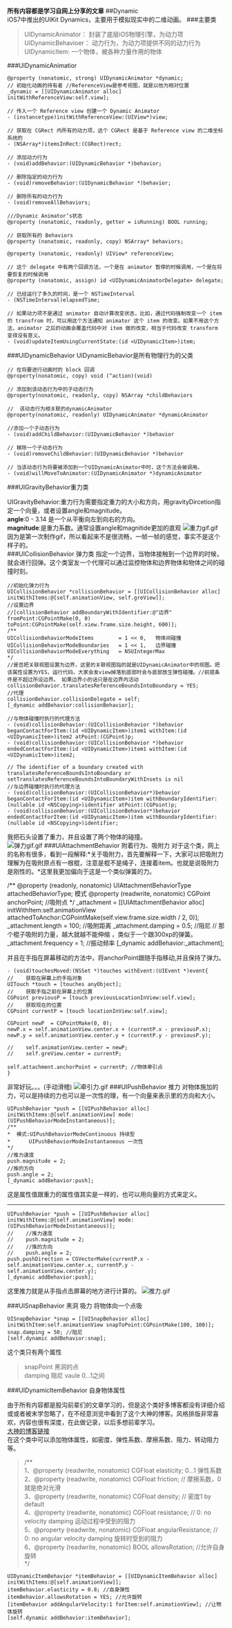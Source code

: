 **所有内容都是学习自网上分享的文章**
##Dynamic	
iOS7中推出的UIKit Dynamics，主要用于模拟现实中的二维动画。
###主要类
>UIDynamicAnimator： 封装了底层iOS物理引擎，为动力项
>UIDynamicBehavioer： 动力行为，为动力项提供不同的动力行为
>UIDynamicItem: 一个物体，被各种力量作用的物体  

###UIDynamicAnimatior
```
@property (nonatomic, strong) UIDynamicAnimator *dynamic;
// 初始化动画的持有者 //ReferenceView是参考视图，就是以他为相对位置
_dynamic = [[UIDynamicAnimator alloc] initWithReferenceView:self.view];
```  
```
// 传入一个 Reference view 创建一个 Dynamic Animator
- (instancetype)initWithReferenceView:(UIView*)view;

// 获取在 CGRect 内所有的动力项，这个 CGRect 是基于 Reference view 的二维坐标系统的
- (NSArray*)itemsInRect:(CGRect)rect;

// 添加动力行为
- (void)addBehavior:(UIDynamicBehavior *)behavior;

// 删除指定的动力行为
- (void)removeBehavior:(UIDynamicBehavior *)behavior;

// 删除所有的动力行为
- (void)removeAllBehaviors;

///Dynamic Animator‘s状态
@property (nonatomic, readonly, getter = isRunning) BOOL running;

// 获取所有的 Behaviors
@property (nonatomic, readonly, copy) NSArray* behaviors;

@property (nonatomic, readonly) UIView* referenceView;

// 这个 delegate 中有两个回调方法，一个是在 animator 暂停的时候调用，一个是在将要恢复的时候调用
@property (nonatomic, assign) id <UIDynamicAnimatorDelegate> delegate;

// 已经运行了多久的时间，是一个 NSTimeInterval
- (NSTimeInterval)elapsedTime;

// 如果动力项不是通过 animator 自动计算改变状态，比如，通过代码强制改变一个 item 的 transfrom 时，可以用这个方法通知 animator 这个 item 的改变。如果不用这个方法，animator 之后的动画会覆盖代码中对 item 做的改变，相当于代码改变 transform 变得没有意义。
- (void)updateItemUsingCurrentState:(id <UIDynamicItem>)item;
```  

###UIDynamicBehavior
UIDynamicBehavior是所有物理行为的父类  
```
// 在将要进行动画时的 block 回调
@property(nonatomic, copy) void (^action)(void)

// 添加到该动态行为中的子动态行为
@property(nonatomic, readonly, copy) NSArray *childBehaviors

//  该动态行为相关联的dynamicAnimator
@property(nonatomic, readonly) UIDynamicAnimator *dynamicAnimator

//添加一个子动态行为
- (void)addChildBehavior:(UIDynamicBehavior *)behavior

// 移除一个子动态行为
- (void)removeChildBehavior:(UIDynamicBehavior *)behavior

// 当该动态行为将要被添加到一个UIDynamicAnimator中时，这个方法会被调用。
- (void)willMoveToAnimator:(UIDynamicAnimator *)dynamicAnimator
```
###UIGravityBehavior重力类

UIGravityBehavior:重力行为需要指定重力的大小和方向，用gravityDircetion指定一个向量，或者设置angle和magnitude。  
**angle**:0 - 3.14 是一个从平衡向左到向右的方向。  
**magnitude**:是重力系数。通常设置angle和magnitide更加的直观
![重力gif.gif](http://upload-images.jianshu.io/upload_images/2725433-a47e05c25a2ecfdc.gif?imageMogr2/auto-orient/strip)
因为是第一次制作gif，所以看起来不是很流畅，一帧一帧的感觉，事实不是这个样子的。  
###UICollisionBehavior 弹力类
指定一个边界，当物体接触到一个边界的时候，就会进行回弹。这个类室友一个代理可以通过监控物体和边界物体和物体之间的碰撞时刻。
```
//初始化弹力行为
UICollisionBehavior *collisionBehavior = [[UICollisionBehavior alloc] initWithItems:@[self.animationView, self.greView]];
//设置边界
//[collisionBehavior addBoundaryWithIdentifier:@"边界" fromPoint:CGPointMake(0, 0) toPoint:CGPointMake(self.view.frame.size.height, 600)];
/**
UICollisionBehaviorModeItems        = 1 << 0,   物体间碰撞
UICollisionBehaviorModeBoundaries   = 1 << 1,   边界碰撞
UICollisionBehaviorModeEverything   = NSUIntegerMax
*/
//是否把关联视图设置为边界，这里的关联视图指的就是UIDynamicAnimator中的视图。把该属性设置为YES，运行代码，大家会发view掉落到底部时会与底部放生弹性碰撞。//前提条件是不超过所设边界。 如果边界小的话只是在边界内活动
collisionBehavior.translatesReferenceBoundsIntoBoundary = YES;
//代理
collisionBehavior.collisionDelegate = self;   
[_dynamic addBehavior:collisionBehavior];
```


```
//与物体碰撞时执行的代理方法
- (void)collisionBehavior:(UICollisionBehavior *)behavior beganContactForItem:(id <UIDynamicItem>)item1 withItem:(id <UIDynamicItem>)item2 atPoint:(CGPoint)p;
- (void)collisionBehavior:(UICollisionBehavior *)behavior endedContactForItem:(id <UIDynamicItem>)item1 withItem:(id <UIDynamicItem>)item2;

// The identifier of a boundary created with translatesReferenceBoundsIntoBoundary or setTranslatesReferenceBoundsIntoBoundaryWithInsets is nil
//与边界碰撞时执行的代理方法
- (void)collisionBehavior:(UICollisionBehavior*)behavior beganContactForItem:(id <UIDynamicItem>)item withBoundaryIdentifier:(nullable id <NSCopying>)identifier atPoint:(CGPoint)p;
- (void)collisionBehavior:(UICollisionBehavior*)behavior endedContactForItem:(id <UIDynamicItem>)item withBoundaryIdentifier:(nullable id <NSCopying>)identifier;
```
我把石头设置了重力，并且设置了两个物体的碰撞。  
![弹力gif.gif](http://upload-images.jianshu.io/upload_images/2725433-2fe3b8a229fde6cc.gif?imageMogr2/auto-orient/strip)
###UIAttachmentBehavior 附着行为、吸附力
对于这个类，网上的名称有很多，看到一段解释:*关于吸附力，首先要解释一下，大家可以把吸附力理解为在吸附原点有一根棍，注意是棍不是绳子，连接着item。也就是说吸附力是刚性的。*这里我更加偏向于这是一个类似弹簧的力。   


/**
@property (readonly, nonatomic)   UIAttachmentBehaviorType attachedBehaviorType; 模式     @property (readwrite, nonatomic) CGPoint anchorPoint; //吸附点
*/
_attachment = [[UIAttachmentBehavior alloc] initWithItem:self.animationView attachedToAnchor:CGPointMake(self.view.frame.size.width / 2, 0)];
_attachment.length = 100;  //吸附距离
_attachment.damping = 0.5; //阻尼 // 那个棍子吸附的力量，越大就越不能伸缩 ，类似于一个跟300xp的弹簧。
_attachment.frequency = 1; //振动频率
[_dynamic addBehavior:_attachment];


并且在手指在屏幕移动的方法中，将anchorPoint跟随手指移动,并且保持了弹力。 

```
- (void)touchesMoved:(NSSet *)touches withEvent:(UIEvent *)event{ 
//    获取在屏幕上的手指对象
UITouch *touch = [touches anyObject];
//    获取手指之前在屏幕上的位置
CGPoint previousP = [touch previousLocationInView:self.view];
//    获取现在的位置
CGPoint currentP = [touch locationInView:self.view];

CGPoint newP  = CGPointMake(0, 0);
newP.x = self.animationView.center.x + (currentP.x - previousP.x);
newP.y = self.animationView.center.y + (currentP.y - previousP.y);

//    self.animationView.center = newP;
//    self.greView.center = currentP;

self.attachment.anchorPoint = currentP; //物体牵引点
}
```
非常好玩。。。(手动滑稽)
![牵引力.gif](http://upload-images.jianshu.io/upload_images/2725433-13808d733509b080.gif?imageMogr2/auto-orient/strip)
###UIPushBehavior 推力 
对物体施加的力，可以是持续的力也可以是一次性的理，有一个向量来表示里的方向和大小。

```
UIPushBehavior *push = [[UIPushBehavior alloc] initWithItems:@[self.animationView] mode:(UIPushBehaviorModeInstantaneous)];
/**
*  模式:UIPushBehaviorModeContinuous 持续型
*      UIPushBehaviorModeInstantaneous 一次性
*/
//推力速度
push.magnitude = 2;
//推的方向
push.angle = 2;
[_dynamic addBehavior:push];
```
这是属性值跟重力的属性值其实是一样的，也可以用向量的方式来定义。
___
```
UIPushBehavior *push = [[UIPushBehavior alloc] initWithItems:@[self.animationView] mode:(UIPushBehaviorModeInstantaneous)];
//    //推力速度
//    push.magnitude = 2;
//    //推的方向
//    push.angle = 2;
push.pushDirection = CGVectorMake(currentP.x - self.animationView.center.x, currentP.y - self.animationView.center.y);
[_dynamic addBehavior:push];
```
这里推力就是从手指点击屏幕的地方进行计算的。
![推力.gif](http://upload-images.jianshu.io/upload_images/2725433-45979a547022c972.gif?imageMogr2/auto-orient/strip)

###UISnapBehavior  黑洞 吸力
将物体向一个点吸

```
UISnapBehavior *snap = [[UISnapBehavior alloc] initWithItem:self.animationView snapToPoint:CGPointMake(100, 100)];
snap.damping = 50; //阻尼
[self.dynamic addBehavior:snap];

```
这个类只有两个属性  
>snapPoint  黑洞的点  
>damping   阻尼   vaule 0...1之间   

###UIDynamicItemBehavior 自身物体属性

由于所有内容都是股沟前辈们的文章学习的，但是这个类好多博客都没有详细介绍或或者被末学忽略了，在不经意浏览中看到了这个大神的博客。风格排版非常喜欢，内容也很有深度，在此做记录，以后多想前辈学习。  
[大神的博客链接](http://vit0.com/blog/2014/03/08/ios-7-uikit-dynamic-xue-xi-zong-jie/)  
在这个类中可以添加物体属性，如密度、弹性系数、摩擦系数、阻力、转动阻力等。
> /**  
1、@property (readwrite, nonatomic) CGFloat elasticity; 0...1 弹性系数  
2、@property (readwrite, nonatomic) CGFloat friction; // 摩擦系数，0就是绝对光滑  
3、@property (readwrite, nonatomic) CGFloat density; // 密度1 by default  
4、@property (readwrite, nonatomic) CGFloat resistance; // 0: no velocity damping  运动过程中受到的阻力  
5、@property (readwrite, nonatomic) CGFloat angularResistance; // 0: no angular velocity damping
旋转时受到的阻力  
6、@property (readwrite, nonatomic) BOOL allowsRotation; //允许自身旋转  
*/


```
UIDynamicItemBehavior *itemBehavior = [[UIDynamicItemBehavior alloc] initWithItems:@[self.animationView]];
itemBehavior.elasticity = 0.8; //自身弹性
itemBehavior.allowsRotation = YES; //允许旋转
[itemBehavior addAngularVelocity:1 forItem:self.animationView]; //让物体旋转
[self.dynamic addBehavior:itemBehavior];
```